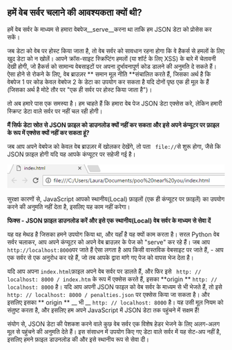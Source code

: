 ## हमें वेब सर्वर चलाने की आवश्यकता क्यों थी?

हमें वेब सर्वर के माध्यम से हमारा वेबपेज__serve__करना था ताकि हम JSON डेटा को प्रोसेस कर सकें।

जब डेटा को वेब पर होस्ट किया जाता है, तो वेब सर्वर को सावधान रहना होगा कि वे हैकर्स से हमलों के लिए खुद डेटा को न खोलें। आपने क्रॉस-साइट स्क्रिप्टिंग हमलों (या शॉर्ट के लिए XSS) के बारे में चेतावनी देखी होगी, जो हैकर्स को सामान्य वेबसाइटों पर अपना दुर्भावनापूर्ण कोड डालने की अनुमति दे सकते हैं। ऐसा होने से रोकने के लिए, वेब ब्राउज़र ** समान मूल नीति **संचालित करते हैं, जिसका अर्थ है कि वेबपेज 1 पर कोड केवल वेबपेज 2 के डेटा का उपयोग कर सकता है यदि दोनों पृष्ठ एक ही मूल के हैं (जिसका अर्थ है मोटे तौर पर "एक ही सर्वर पर होस्ट किया जाता है")।

तो अब हमारे पास एक समस्या है। हम चाहते हैं कि हमारा वेब पेज JSON डेटा एक्सेस करे, लेकिन हमारी स्क्रिप्ट डेटा वाले सर्वर पर नहीं चल रही होगी।

**मैं सिर्फ डेटा स्रोत से JSON फ़ाइल को डाउनलोड क्यों नहीं कर सकता और इसे अपने कंप्यूटर पर फ़ाइल के रूप में एक्सेस क्यों नहीं कर सकता हूं?**

जब आप अपने वेबपेज को केवल वेब ब्राउज़र में खोलकर देखेंगे, तो पता ` file://`से शुरू होगा, जैसे कि JSON फ़ाइल होगी यदि यह आपके कंप्यूटर पर सहेजी गई है।

  ![ब्राउज़र में फ़ाइल खोलें](images/file-in-browser.png)

सुरक्षा कारणों से, JavaScript आपको स्थानीय(Local) फ़ाइलों (एक ही कंप्यूटर पर फ़ाइलें) का उपयोग करने की अनुमति नहीं देता है, इसलिए यह काम नहीं करेगा।

**फिक्स - JSON फ़ाइल डाउनलोड करें और इसे एक स्थानीय(Local) वेब सर्वर के माध्यम से सेवा दें**

यह वह मेथड है जिसका हमने उपयोग किया था, और यहाँ है यह क्यों काम करता है। सरल Python वेब सर्वर चलाकर, आप अपने कंप्यूटर को अपने वेब ब्राउज़र के पेज को "serve" कर रहे हैं। जब आप `http://localhost:8000`पर जाते हैं ऐसा लगता है आप किसी वास्तविक वेबसाइट पर जाते हैं, - आप एक सर्वर से एक अनुरोध कर रहे हैं, जो तब आपके द्वारा मांगे गए पेज को वापस भेज देता है।

यदि आप अपना ` index.html `फ़ाइल अपने वेब सर्वर पर डालते हैं, और फिर इसे ` http: // localhost: 8000 / index.htm` के रूप में एक्सेस करते हैं, इसका **origin ** ` http: // localhost: 8000 ` है। यदि आप अपनी JSON फाइल को वेब सर्वर के माध्यम से भी भेजते हैं, तो इसे ` http: // localhost: 8000 / penalties.json` पर एक्सेस किया जा सकता है। और इसलिए इसका ** origin ** __ भी __ ` http: // localhost: 8000 ` है। यह उसी मूल नियम को संतुष्ट करता है, और इसलिए हम अपने JavaScript में JSON डेटा तक पहुंचने में सक्षम हैं!

संयोग से, JSON डेटा की पेशकश करने वाले कुछ वेब सर्वर एक विशेष हेडर भेजने के लिए अलग-अलग मूल से पहुंचने की अनुमति देते हैं। इस संसाधन में उपयोग किए गए डेटा वाले सर्वर में यह सेट-अप नहीं है, इसलिए हमने फ़ाइल डाउनलोड की और इसे स्थानीय रूप से सेवा दी।


